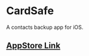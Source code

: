 # CardSafe
A contacts backup app for iOS.

## [AppStore Link](https://apps.apple.com/app/cardsafe-my-contacts-manager/id1305082613)
